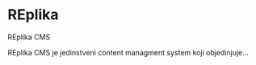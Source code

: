 REplika
=======

REplika CMS

REplika CMS je jedinstveni content managment system koji objedinjuje...
